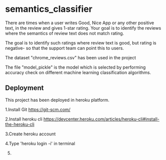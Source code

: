 # semantics_classifier

There are times when a user writes Good, Nice App or any other positive text, in the review and gives 1-star rating. Your goal is to identify the reviews where the semantics of review text does not match rating. 

The goal is to identify such ratings where review text is good, but rating is negative- so that the support team can point this to users.

The dataset "chrome_reviews.csv" has been used in the project

The file "model_pickle" is the model which is selected by performing accuracy check on different machine learning classification algorithms.

## Deployment

This project has been deployed in heroku platform.

1.Install Git   https://git-scm.com/

2.Install heroku cli   https://devcenter.heroku.com/articles/heroku-cli#install-the-heroku-cli

3.Create heroku account 

4.Type 'heroku login -i' in terminal

5.






